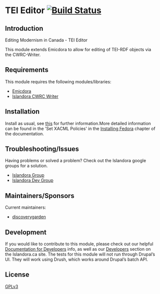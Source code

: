# TEI Editor [![Build Status](https://travis-ci.org/discoverygarden/emicdora.png?branch=7.x)](https://travis-ci.org/discoverygarden/emicdora)

## Introduction

Editing Modernism in Canada - TEI Editor

This module extends Emicdora to allow for editing of TEI-RDF objects via the
CWRC-Writer.

## Requirements

This module requires the following modules/libraries:

* [Emicdora](https://github.com/discoverygarden/emicdora)
* [Islandora CWRC Writer](https://github.com/discoverygarden/islandora_cwrc_writer)

## Installation

Install as usual, see [this](https://drupal.org/documentation/install/modules-themes/modules-7) for further information.More detailed information can be found in the 'Set XACML Policies' in the [Installing Fedora](https://wiki.duraspace.org/display/ISLANDORA713/Installing+Fedora) chapter of the documentation.

## Troubleshooting/Issues

Having problems or solved a problem? Check out the Islandora google groups for a solution.

* [Islandora Group](https://groups.google.com/forum/?hl=en&fromgroups#!forum/islandora)
* [Islandora Dev Group](https://groups.google.com/forum/?hl=en&fromgroups#!forum/islandora-dev)

## Maintainers/Sponsors

Current maintainers:

* [discoverygarden](https://github.com/discoverygarden)

## Development

If you would like to contribute to this module, please check out our helpful [Documentation for Developers](https://github.com/Islandora/islandora/wiki#wiki-documentation-for-developers) info, as well as our [Developers](http://islandora.ca/developers) section on the Islandora.ca site.
The tests for this module will not run through Drupal’s UI. They will work using Drush, which works around Drupal’s batch API.

## License

[GPLv3](http://www.gnu.org/licenses/gpl-3.0.txt)

